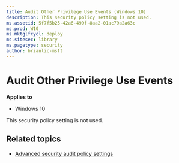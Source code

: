 ```yaml
---
title: Audit Other Privilege Use Events (Windows 10)
description: This security policy setting is not used.
ms.assetid: 5f7f5b25-42a6-499f-8aa2-01ac79a2a63c
ms.prod: W10
ms.mktglfcycl: deploy
ms.sitesec: library
ms.pagetype: security
author: brianlic-msft
---
```


# Audit Other Privilege Use Events

**Applies to**
-   Windows 10

This security policy setting is not used.

## Related topics
- [Advanced security audit policy settings](advanced-security-audit-policy-settings.md)
 
 
